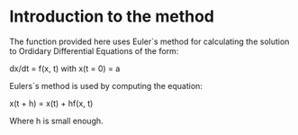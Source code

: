 # Introduction to the method

The function provided here uses Euler`s method for calculating the solution to Ordidary Differential Equations of the form:

dx/dt = f(x, t)  with  x(t = 0) = a

Eulers`s method is used by computing the equation:

x(t + h) = x(t) + hf(x, t)

Where h is small enough.

